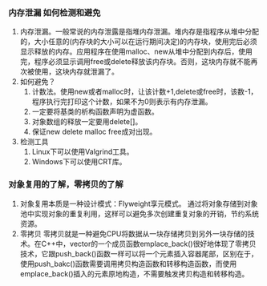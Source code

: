 ### 内存泄漏 如何检测和避免
1. 内存泄漏。一般常说的内存泄露是指堆内存泄漏。堆内存是指程序从堆中分配的，大小任意的(内存块的大小可以在运行期间决定)的内存块，使用完后必须显示释放的内存。应用程序在使用malloc、new从堆中分配到内存后，使用完，程序必须显示调用free或delete释放该内存块。否则，这块内存就不能再次被使用，这块内存就泄漏了。
2. 如何避免？
   1. 计数法。使用new或者malloc时，让该计数+1,delete或free时，该数-1，程序执行完打印这个计数，如果不为0则表示有内存泄漏。
   2. 一定要将基类的析构函数声明为虚函数。
   3. 对象数组的释放一定要用delete[]。
   4. 保证new delete malloc free成对出现。
3. 检测工具
   1. Linux下可以使用Valgrind工具。
   2. Windows下可以使用CRT库。

### 对象复用的了解，零拷贝的了解
1. 对象复用本质是一种设计模式：Flyweight享元模式。
通过将对象存储到对象池中实现对象的重复利用，这样可以避免多次创建重复对象的开销，节约系统资源。
2. 零拷贝
零拷贝就是一种避免CPU将数据从一块存储拷贝到另外一块存储的技术。在C++中，vector的一个成员函数emplace_back()很好地体现了零拷贝技术，它跟push_back()函数一样可以将一个元素插入容器尾部，区别在于，使用push_bakc()函数需要调用拷贝构造函数和转移构造函数，而使用emplace_back()插入的元素原地构造，不需要触发拷贝构造和转移构造。
